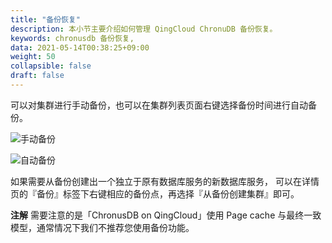 ```yaml
---
title: "备份恢复"
description: 本小节主要介绍如何管理 QingCloud ChronuDB 备份恢复。 
keywords: chronusdb 备份恢复,
data: 2021-05-14T00:38:25+09:00
weight: 50
collapsible: false
draft: false
---
```




可以对集群进行手动备份，也可以在集群列表页面右键选择备份时间进行自动备份。

![手动备份](../../_images/backup.png)

![自动备份](../../_images/auto_backup.png)

如果需要从备份创建出一个独立于原有数据库服务的新数据库服务， 可以在详情页的『备份』标签下右键相应的备份点，再选择『从备份创建集群』即可。

**注解** 需要注意的是「ChronusDB on QingCloud」使用 Page cache 与最终一致模型，通常情况下我们不推荐您使用备份功能。


